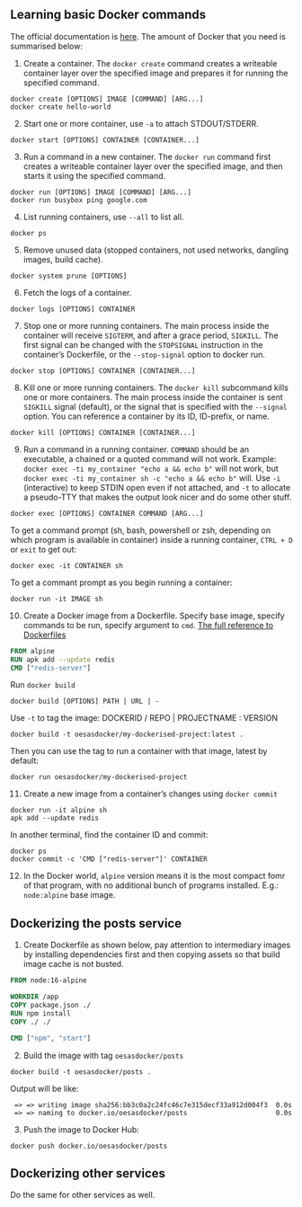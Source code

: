 ## Learning basic Docker commands

The official documentation is [here](https://docs.docker.com/engine/reference/run/). The amount of Docker that you need is summarised below:

1. Create a container. The `docker create` command creates a writeable container layer over the specified image and prepares it for running the specified command.

```shell
docker create [OPTIONS] IMAGE [COMMAND] [ARG...]
docker create hello-world
```

2. Start one or more container, use `-a` to attach STDOUT/STDERR.

```shell
docker start [OPTIONS] CONTAINER [CONTAINER...]
```

3. Run a command in a new container. The `docker run` command first creates a writeable container layer over the specified image, and then starts it using the specified command.

```shell
docker run [OPTIONS] IMAGE [COMMAND] [ARG...]
docker run busybox ping google.com
```

4. List running containers, use `--all` to list all.

```shell
docker ps
```

5. Remove unused data (stopped containers, not used networks, dangling images, build cache).

```shell
docker system prune [OPTIONS]
```

6. Fetch the logs of a container.

```shell
docker logs [OPTIONS] CONTAINER
```

7. Stop one or more running containers. The main process inside the container will receive `SIGTERM`, and after a grace period, `SIGKILL`. The first signal can be changed with the `STOPSIGNAL` instruction in the container’s Dockerfile, or the `--stop-signal` option to docker run.

```shell
docker stop [OPTIONS] CONTAINER [CONTAINER...]
```

8. Kill one or more running containers. The `docker kill` subcommand kills one or more containers. The main process inside the container is sent `SIGKILL` signal (default), or the signal that is specified with the `--signal` option. You can reference a container by its ID, ID-prefix, or name.

```shell
docker kill [OPTIONS] CONTAINER [CONTAINER...]
```

9. Run a command in a running container. `COMMAND` should be an executable, a chained or a quoted command will not work. Example: `docker exec -ti my_container "echo a && echo b"` will not work, but `docker exec -ti my_container sh -c "echo a && echo b"` will. Use `-i` (interactive) to keep STDIN open even if not attached, and `-t` to allocate a pseudo-TTY that makes the output look nicer and do some other stuff.

```shell
docker exec [OPTIONS] CONTAINER COMMAND [ARG...]
```

To get a command prompt (sh, bash, powershell or zsh, depending on which program is available in container) inside a running container, `CTRL + D` or `exit` to get out:

```shell
docker exec -it CONTAINER sh
```

To get a commant prompt as you begin running a container:

```shell
docker run -it IMAGE sh
```

10. Create a Docker image from a Dockerfile. Specify base image, specify commands to be run, specify argument to `cmd`. [The full reference to Dockerfiles](https://docs.docker.com/engine/reference/builder/)

```Dockerfile
FROM alpine
RUN apk add --update redis
CMD ["redis-server"]
```

Run `docker build`

```shell
docker build [OPTIONS] PATH | URL | -
```

Use `-t` to tag the image: DOCKERID / REPO | PROJECTNAME : VERSION

```shell
docker build -t oesasdocker/my-dockerised-project:latest .
```

Then you can use the tag to run a container with that image, latest by default:

```shell
docker run oesasdocker/my-dockerised-project
```

11. Create a new image from a container’s changes using `docker commit`

```shell
docker run -it alpine sh
apk add --update redis
```

In another terminal, find the container ID and commit:

```shell
docker ps
docker commit -c 'CMD ["redis-server"]' CONTAINER
```

12. In the Docker world, `alpine` version means it is the most compact fomr of that program, with no additional bunch of programs installed. E.g.: `node:alpine` base image.

## Dockerizing the posts service

1. Create Dockerfile as shown below, pay attention to intermediary images by installing dependencies first and then copying assets so that build image cache is not busted.

```dockerfile
FROM node:16-alpine

WORKDIR /app
COPY package.json ./
RUN npm install
COPY ./ ./

CMD ["npm", "start"]
```

2. Build the image with tag `oesasdocker/posts`

```shell
docker build -t oesasdocker/posts .
```

Output will be like:

```shell
 => => writing image sha256:bb3c0a2c24fc46c7e315decf33a912d004f3  0.0s
 => => naming to docker.io/oesasdocker/posts                      0.0s
```

3. Push the image to Docker Hub:

```shell
docker push docker.io/oesasdocker/posts
```

## Dockerizing other services

Do the same for other services as well.
